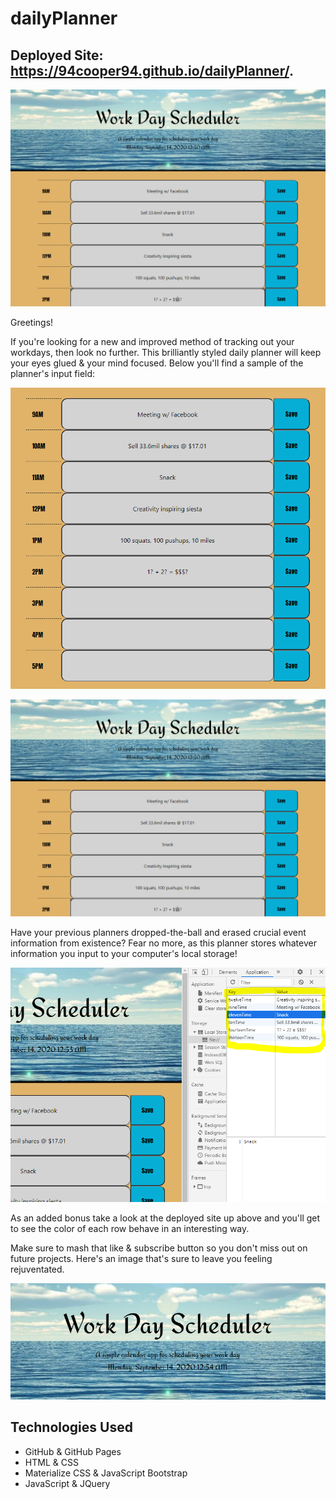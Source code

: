 # dailyPlanner

## Deployed Site: https://94cooper94.github.io/dailyPlanner/.

![Full Composition](media/inputInterface.PNG)

Greetings! 

If you're looking for a new and improved method of tracking out your workdays, then look no further. This brilliantly styled daily planner will keep your eyes glued & your mind focused. Below you'll find a sample of the planner's input field:

![Input Field](media/inputField.PNG)

![Full Composition](media/inputInterface.PNG)

Have your previous planners dropped-the-ball and erased crucial event information from existence? Fear no more, as this planner stores whatever information you input to your computer's local storage! 

![Local Storage](media/localStorage.PNG)

As an added bonus take a look at the deployed site up above and you'll get to see the color of each row behave in an interesting way.

Make sure to mash that like & subscribe button so you don't miss out on future projects. Here's an image that's sure to leave you feeling rejuventated.

![Relaxation](media/header.PNG)

## Technologies Used 
- GitHub & GitHub Pages
- HTML & CSS
- Materialize CSS & JavaScript Bootstrap
- JavaScript & JQuery